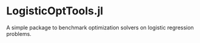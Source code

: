 # LogisticOptTools.jl

A simple package to benchmark optimization solvers on
logistic regression problems.

